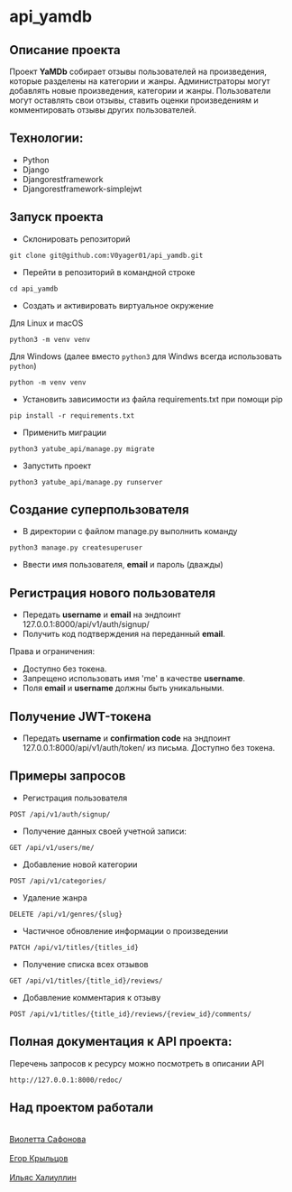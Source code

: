 # api_yamdb
## Описание проекта
Проект **YaMDb** собирает отзывы пользователей на произведения, которые разделены на категории и жанры. Администраторы могут добавлять новые произведения, категории и жанры. Пользователи могут оставлять свои отзывы, ставить оценки произведениям и комментировать отзывы других пользователей.

## Технологии:
* Python
* Django
* Djangorestframework
* Djangorestframework-simplejwt

## Запуск проекта
- Склонировать репозиторий
```
git clone git@github.com:V0yager01/api_yamdb.git
```
- Перейти в репозиторий в командной строке
```
cd api_yamdb
```
- Cоздать и активировать виртуальное окружение

Для Linux и macOS
```
python3 -m venv venv
```
Для Windows (далее вместо ```python3``` для Windws всегда использовать ```python```)
```
python -m venv venv
```
- Установить зависимости из файла requirements.txt при помощи pip
```
pip install -r requirements.txt
``` 
- Применить миграции
```
python3 yatube_api/manage.py migrate
```
- Запустить проект
```
python3 yatube_api/manage.py runserver
```
## Создание суперпользователя
- В директории с файлом manage.py выполнить команду
```
python3 manage.py createsuperuser
```
- Ввести имя пользователя, **email** и пароль (дважды)

## Регистрация нового пользователя
- Передать **username** и **email** на эндпоинт 127.0.0.1:8000/api/v1/auth/signup/
- Получить код подтверждения на переданный **email**.

Права и ограничения:
- Доступно без токена.
- Запрещено использовать имя 'me' в качестве **username**.
- Поля **email** и **username** должны быть уникальными. 

## Получение JWT-токена
- Передать **username** и **confirmation code** на эндпоинт 127.0.0.1:8000/api/v1/auth/token/ из письма. Доступно без токена.

## Примеры запросов
- Регистрация пользователя  
```
POST /api/v1/auth/signup/
```  
- Получение данных своей учетной записи:  
```
GET /api/v1/users/me/
```  
- Добавление новой категории  
```
POST /api/v1/categories/
```  
- Удаление жанра
```
DELETE /api/v1/genres/{slug}
```  
- Частичное обновление информации о произведении
```
PATCH /api/v1/titles/{titles_id}
```  
- Получение списка всех отзывов
```
GET /api/v1/titles/{title_id}/reviews/
```   
- Добавление комментария к отзыву  
```
POST /api/v1/titles/{title_id}/reviews/{review_id}/comments/
```  
## Полная документация к API проекта:

Перечень запросов к ресурсу можно посмотреть в описании API

```
http://127.0.0.1:8000/redoc/
```

## Над проектом работали
<br>[Виолетта Сафонова](https://github.com/vioivio)</br>
<br>[Егор Крыльцов](https://github.com/kregm1)</br>
<br>[Ильяс Халиуллин](https://github.com/V0yager01)</br>
